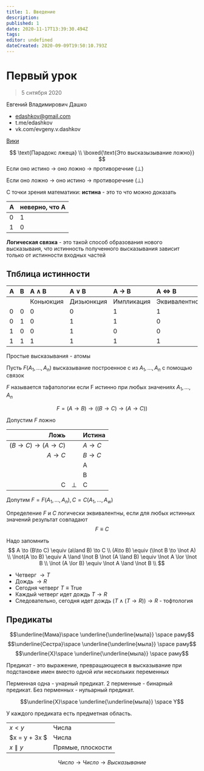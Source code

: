 ```yaml
---
title: 1. Введение
description: 
published: 1
date: 2020-11-17T13:39:30.494Z
tags: 
editor: undefined
dateCreated: 2020-09-09T19:50:10.793Z
---
```


# Первый урок
> 5 снтября 2020

Евгений Владимирович Дашко
- edashkov@gmail.com
- t.me/edashkov
- vk.com/evgeny.v.dashkov

[Вики](wiki.cs.hse.ru)

$$
\text{Парадокс лжеца} \\ \boxed{\text{Это высказызывание ложно}}
$$
Если оно истино $\to$ оно ложно $\to$ противоречние ($\perp$)

Если оно ложно $\to$ оно истино $\to$ противоречние ($\perp$)

С точки зрения математики: **истина** - это то что можно доказать

| А  | неверно, что А |
|:---|:---------------|
| 0  | 1              |
| 1  | 0              |


**Логическая связка** - это такой способ образования нового высказываия, что истинность полученного высказывания зависит только от истинности входных частей

## Тпблица истинности

| A  | B  | A $\land$ B | A $\lor$ B | A $\to$ B  | A $\iff$ B      | $\neg$ A  |
|:---|:---|:------------|:-----------|:-----------|:----------------|:----------|
|    |    | Коньюкция   | Дизьюнкция | Импликация | Эквивалентность | Отрицание |
| 0  | 0  | 0           | 0          | 1          | 1               | 1         |
| 0  | 1  | 0           | 1          | 1          | 0               | 1         |
| 1  | 0  | 0           | 1          | 0          | 0               | 0         |
| 1  | 1  | 1           | 1          | 1          | 1               | 0         |

Простые высказывания - атомы

Пусть $F(A_1, \dots, A_n)$ высказывание построенное с из $A_1, \dots, A_n$ c помощью связок

$F$ называется тафатологии если F истинно при любых значениях $A_1, \dots, A_n$

$$
F = (A\to B)\to((B\to C)\to(A\to C))
$$

Допустим $F$ ложно

| Ложь                   |         | Истина   |
|-----------------------:|---------|:---------|
| $(B\to C)\to (A\to C)$ |         | $A\to C$ |
| $A\to C$               |         | $B\to C$ |
|                        |         | A        |
|                        |         | B        |
| C                      | $\perp$ | C        |

Допутим $F = F(A_1, \dots, A_n), C = C(A_1, \dots, A_w)$

Определение $F$ и $С$ логически эквивалентны, если для любых истинных значений результат совпадают
$$
F \equiv C
$$

Надо запомнить
$$
A \to (B\to C) \equiv (a\land B) \to C \\
(A\to B) \equiv (\lnot B \to \lnot A) \\
\lnot(A \to B) \equiv A \land \lnot B
\lnot (A \land B) \equiv \lnot A \lor \lnot B \\
\lnot (A \lor B) \equiv \lnot A \land \lnot B \\
$$

- Четверг $\to T$
- Дождь $\to R$
- Сегодня четверг $T \equiv \text{True}$
- Каждый четверг идет дождь $T \to R$
- Следовательно, сегодня идет дождь $(T \land (T \to R)) \to R$ - тофтология

## Предикаты
$$\underline{Мама}\space \underline{\underline{мыла}} \space раму$$
$$\underline{Сестра}\space \underline{\underline{мыла}} \space раму$$
$$\underline{X}\space \underline{\underline{мыла}} \space раму$$

Предикат - это выражение, превращающееся в высказывание при подстановке имен вместо одной или нескольких переменных

Перменная одна - унарный предикат. 2 перменные - бинарный предикат. Без перменных - нульарный предикат.

$$\underline{X}\space \underline{\underline{мыла}} \space Y$$

У каждого предиката есть предметная область.

|                 |                   |
|-----------------|-------------------|
| $x < y$         | Числа             |
| $x = y + 3x $   | Числа             |
| $x \parallel y$ | Прямые, плоскости |


$$ Число \to Число \to Высказывание $$

